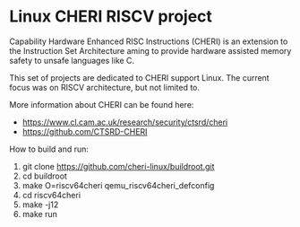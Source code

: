 # Linux CHERI RISCV project

Capability Hardware Enhanced RISC Instructions (CHERI) is an extension to the Instruction Set Architecture aming to provide hardware assisted memory safety to unsafe languages like C.

This set of projects are dedicated to CHERI support Linux. The current focus was on RISCV architecture, but not limited to.

More information about CHERI can be found here: 
* https://www.cl.cam.ac.uk/research/security/ctsrd/cheri
* https://github.com/CTSRD-CHERI

How to build and run:

1. git clone https://github.com/cheri-linux/buildroot.git
2. cd buildroot
3. make O=riscv64cheri qemu_riscv64cheri_defconfig
4. cd riscv64cheri
5. make -j12
6. make run
